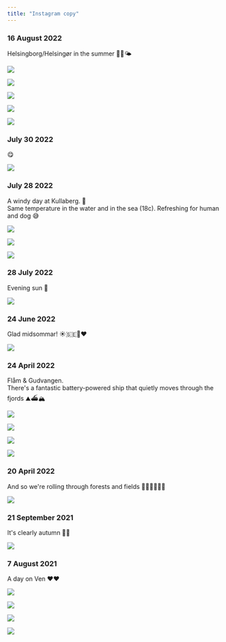 ```yaml
---
title: "Instagram copy"
---
```


### 16 August 2022
Helsingborg/Helsingør in the summer 🌺🌾🌤️

![](projects/attachments/IMG_20220713_152606.jpg)

![](projects/attachments/IMG_20220712_183746.jpg)

![](projects/attachments/IMG_20220712_182532.jpg)

![](projects/attachments/IMG_20220712_175927.jpg)

![](projects/attachments/IMG_20220712_192201%201.jpg)

### July 30 2022
😋

![](projects/attachments/DSCF6977.jpeg)

### July 28 2022
A windy day at Kullaberg. 🌊  
Same temperature in the water and in the sea (18c). Refreshing for human and dog 😅

![](projects/attachments/DSCF6982.jpeg)

![](projects/attachments/DSCF6994.jpeg)

![](projects/attachments/IMG_20220711_164522.jpg)


### 28 July 2022
Evening sun 🌅

![](projects/attachments/IMG_20220727_205544.jpg)

### 24 June 2022
Glad midsommar! ☀️🇸🇪🍓❤️

![](projects/attachments/IMG_20220624_135621.jpg)
### 24 April 2022
Flåm & Gudvangen.  
There's a fantastic battery-powered ship that quietly moves through the fjords ⛰️⛴️🏔️

![](norway%20-%2036.jpeg)

![](norway%20-%2035.jpeg)

![](DSCF6200.jpeg)

![](DSCF6237.jpeg)


### 20 April 2022
And so we're rolling through forests and fields 🌲🚂🚃🌲🌲🌲  

![](norway%20-%201.jpeg)


### 21 September 2021
It's clearly autumn 🍄😍

![](mushroom.jpg)


### 7 August 2021
A day on Ven ❤️❤️

![](DSCF5541.jpeg)

![](DSCF5539.jpeg)

![](DSCF5524.jpeg)

![](DSCF5546.jpeg)

